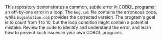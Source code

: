 This repository demonstrates a common, subtle error in COBOL programs: an off-by-one error in a loop. The `bug.cob` file contains the erroneous code, while `bugSolution.cob` provides the corrected version.  The program's goal is to count from 1 to 10, but the loop condition might contain a potential mistake.  Review the code to identify and understand the error, and learn how to prevent such issues in your own COBOL programs.